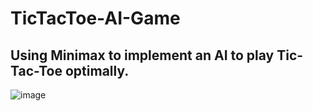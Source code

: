 # TicTacToe-AI-Game
## Using Minimax to implement an AI to play Tic-Tac-Toe optimally.

![image](https://github.com/AjaySurya-018/TicTacToe-AI-Game/assets/141923850/3dde7509-4117-463d-8775-4ee30ec6b820)
